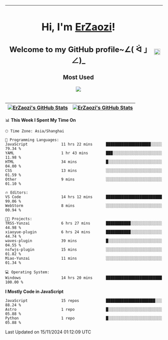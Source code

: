 |<h1>Hi, I'm <a href="https://github.com/erzaozi">ErZaozi</a>! </h1><h2>Welcome to my GitHub profile~∠( ᐛ 」∠)_</h2><p><h3>Most Used</h3><img src="https://skillicons.dev/icons?i=github,vscode,visualstudio,ubuntu,postman,pycharm,webstorm,git,docker"></p>|<img decoding="async" align=center src="https://cdn.jsdelivr.net/gh/erzaozi/erzaozi/image.gif" width="100%">|
| ----- | ----- |

| <a href="https://github.com/erzaozi"><img align="center" src="https://github-readme-stats.vercel.app/api/top-langs/?username=erzaozi&title_color=44cef6&text_color=4b5cc4&icon_color=2bbc8a&bg_color=white&langs_count=4&hide_border=true" alt="ErZaozi's GitHub Stats" /></a> | <a href="https://github.com/erzaozi"><img align="center" src="https://github-readme-stats.vercel.app/api?username=erzaozi&show_icons=true&line_height=27&count_private=true&title_color=44cef6&text_color=4b5cc4&icon_color=2bbc8a&bg_color=white&hide_border=true" alt="ErZaozi's GitHub Stats" /></a> |
| ----- | ----- |
<!--START_SECTION:waka-->
📊 **This Week I Spent My Time On** 

```text
🕑︎ Time Zone: Asia/Shanghai

💬 Programming Languages: 
JavaScript               11 hrs 22 mins      ████████████████████░░░░░   79.34 % 
YAML                     1 hr 43 mins        ███░░░░░░░░░░░░░░░░░░░░░░   11.98 % 
HTML                     34 mins             █░░░░░░░░░░░░░░░░░░░░░░░░   04.00 % 
CSS                      13 mins             ░░░░░░░░░░░░░░░░░░░░░░░░░   01.59 % 
Other                    9 mins              ░░░░░░░░░░░░░░░░░░░░░░░░░   01.10 % 

🔥 Editors: 
VS Code                  14 hrs 12 mins      █████████████████████████   99.06 % 
WebStorm                 8 mins              ░░░░░░░░░░░░░░░░░░░░░░░░░   00.94 % 

🐱‍💻 Projects: 
TRSS-Yunzai              6 hrs 27 mins       ███████████░░░░░░░░░░░░░░   44.98 % 
xiaoyue-plugin           6 hrs 24 mins       ███████████░░░░░░░░░░░░░░   44.74 % 
waves-plugin             39 mins             █░░░░░░░░░░░░░░░░░░░░░░░░   04.55 % 
nsfwjs-plugin            15 mins             ░░░░░░░░░░░░░░░░░░░░░░░░░   01.82 % 
Miao-Yunzai              11 mins             ░░░░░░░░░░░░░░░░░░░░░░░░░   01.34 % 

💻 Operating System: 
Windows                  14 hrs 20 mins      █████████████████████████   100.00 % 
```

**I Mostly Code in JavaScript** 

```text
JavaScript               15 repos            ██████████████████████░░░   88.24 % 
Astro                    1 repo              █░░░░░░░░░░░░░░░░░░░░░░░░   05.88 % 
Python                   1 repo              █░░░░░░░░░░░░░░░░░░░░░░░░   05.88 % 
```




 Last Updated on 15/11/2024 01:12:09 UTC
<!--END_SECTION:waka-->
